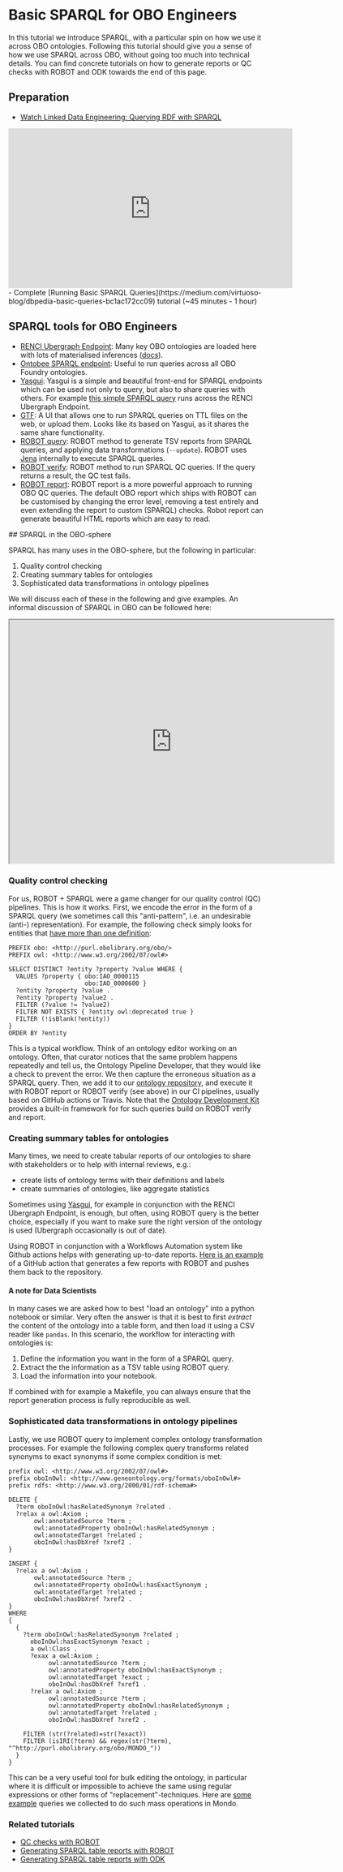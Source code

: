 # Basic SPARQL for OBO Engineers

In this tutorial we introduce SPARQL, with a particular spin on how we use it across OBO ontologies. Following this tutorial should give you a sense of how we use SPARQL across OBO, without going too much into technical details. You can find concrete tutorials on how to generate reports or QC checks with ROBOT and ODK towards the end of this page.

## Preparation

- [Watch Linked Data Engineering: Querying RDF with SPARQL](https://www.youtube.com/watch?v=eWgglavS_VE&list=PLoOmvuyo5UAfY6jb46jCpMoqb-dbVewxg&index=25&ab_channel=OpenHPITutorials)
<iframe width="560" height="315" src="https://www.youtube.com/embed/eWgglavS_VE" title="YouTube video player" frameborder="0" allow="accelerometer; autoplay; clipboard-write; encrypted-media; gyroscope; picture-in-picture" allowfullscreen></iframe>
- Complete [Running Basic SPARQL Queries](https://medium.com/virtuoso-blog/dbpedia-basic-queries-bc1ac172cc09) tutorial (~45 minutes - 1 hour)

## SPARQL tools for OBO Engineers

- [RENCI Ubergraph Endpoint](https://api.triplydb.com/s/PHnGm2l5t): Many key OBO ontologies are loaded here with lots of materialised inferences ([docs](https://github.com/INCATools/ubergraph/)).
- [Ontobee SPARQL endpoint](http://www.ontobee.org/sparql): Useful to run queries across all OBO Foundry ontologies.
- [Yasgui](https://yasgui.triply.cc/): Yasgui is a simple and beautiful front-end for SPARQL endpoints which can be used not only to query, but also to share queries with others. For example [this simple SPARQL query](https://api.triplydb.com/s/r36KJ3x-D) runs across the RENCI Ubergraph Endpoint.
- [GTF](https://sparql.gtf.fyi): A UI that allows one to run SPARQL queries on TTL files on the web, or upload them. Looks like its based on Yasgui, as it shares the same share functionality.
- [ROBOT query](http://robot.obolibrary.org/query): ROBOT method to generate TSV reports from SPARQL queries, and applying data transformations (`--update`). ROBOT uses [Jena](https://jena.apache.org/tutorials/sparql.html) internally to execute SPARQL queries.
- [ROBOT verify](http://robot.obolibrary.org/verify): ROBOT method to run SPARQL QC queries. If the query returns a result, the QC test fails.
- [ROBOT report](http://robot.obolibrary.org/report): ROBOT report is a more powerful approach to running OBO QC queries. The default OBO report which ships with ROBOT can be customised by changing the error level, removing a test entirely and even extending the report to custom (SPARQL) checks. Robot report can generate beautiful HTML reports which are easy to read.

## SPARQL in the OBO-sphere

SPARQL has many uses in the OBO-sphere, but the following in particular:

1. Quality control checking
2. Creating summary tables for ontologies
3. Sophisticated data transformations in ontology pipelines

We will discuss each of these in the following and give examples. An informal discussion of SPARQL in OBO can be followed here:

<iframe src="https://drive.google.com/file/d/1dueong-Du3WPPRvpYoHeFIau-_4F_6Hg/preview" width="640" height="480" allow="autoplay"></iframe>

### Quality control checking

For us, ROBOT + SPARQL were a game changer for our quality control (QC) pipelines. This is how it works. First, we encode the error in the form of a SPARQL query (we sometimes call this "anti-pattern", i.e. an undesirable (anti-) representation). For example, the following check simply looks for entities that [have more than one definition](http://robot.obolibrary.org/report_queries/multiple_definitions):

```
PREFIX obo: <http://purl.obolibrary.org/obo/>
PREFIX owl: <http://www.w3.org/2002/07/owl#>

SELECT DISTINCT ?entity ?property ?value WHERE {
  VALUES ?property { obo:IAO_0000115
                     obo:IAO_0000600 }
  ?entity ?property ?value .
  ?entity ?property ?value2 .
  FILTER (?value != ?value2)
  FILTER NOT EXISTS { ?entity owl:deprecated true }
  FILTER (!isBlank(?entity))
}
ORDER BY ?entity
```

This is a typical workflow. Think of an ontology editor working on an ontology. Often, that curator notices that the same problem happens repeatedly and tell us, the Ontology Pipeline Developer, that they would like a check to prevent the error. We then capture the erroneous situation as a SPARQL query. Then, we add it to our [ontology repository](https://github.com/monarch-initiative/mondo/tree/master/src/sparql/qc), and execute it with ROBOT report or ROBOT verify (see above) in our CI pipelines, usually based on GitHub actions or Travis. Note that the [Ontology Development Kit](https://github.com/INCATools/ontology-development-kit) provides a built-in framework for for such queries build on ROBOT verify and report. 

### Creating summary tables for ontologies

Many times, we need to create tabular reports of our ontologies to share with stakeholders or to help with internal reviews, e.g.:

- create lists of ontology terms with their definitions and labels
- create summaries of ontologies, like aggregate statistics

Sometimes using [Yasgui](https://yasgui.triply.cc/), for example in conjunction with the RENCI Ubergraph Endpoint, is enough, but often, using ROBOT query is the better choice, especially if you want to make sure the right version of the ontology is used (Ubergraph occasionally is out of date).

Using ROBOT in conjunction with a Workflows Automation system like Github actions helps with generating up-to-date reports. [Here is an example](https://github.com/monarch-initiative/mondo/blob/master/.github/workflows/diff.yaml) of a GitHub action that generates a few reports with ROBOT and pushes them back to the repository.

#### A note for Data Scientists

In many cases we are asked how to best "load an ontology" into a python notebook or similar. Very often the answer is that it is best to first _extract_ the content of the ontology into a table form, and then load it using a CSV reader like `pandas`. In this scenario, the workflow for interacting with ontologies is:

1. Define the information you want in the form of a SPARQL query.
1. Extract the the information as a TSV table using ROBOT query.
1. Load the information into your notebook.

If combined with for example a Makefile, you can always ensure that the report generation process is fully reproducible as well.

### Sophisticated data transformations in ontology pipelines

Lastly, we use ROBOT query to implement complex ontology transformation processes. For example the following complex query transforms related synonyms to exact synonyms if some complex condition is met:

```
prefix owl: <http://www.w3.org/2002/07/owl#>
prefix oboInOwl: <http://www.geneontology.org/formats/oboInOwl#>
prefix rdfs: <http://www.w3.org/2000/01/rdf-schema#>

DELETE {
  ?term oboInOwl:hasRelatedSynonym ?related .
  ?relax a owl:Axiom ;
       owl:annotatedSource ?term ;
       owl:annotatedProperty oboInOwl:hasRelatedSynonym ;
       owl:annotatedTarget ?related ;
       oboInOwl:hasDbXref ?xref2 .
}

INSERT {
  ?relax a owl:Axiom ;
       owl:annotatedSource ?term ;
       owl:annotatedProperty oboInOwl:hasExactSynonym ;
       owl:annotatedTarget ?related ;
       oboInOwl:hasDbXref ?xref2 .
}
WHERE 
{ 
  { 
    ?term oboInOwl:hasRelatedSynonym ?related ;
      oboInOwl:hasExactSynonym ?exact ;
      a owl:Class .
      ?exax a owl:Axiom ;
           owl:annotatedSource ?term ;
           owl:annotatedProperty oboInOwl:hasExactSynonym ;
           owl:annotatedTarget ?exact ;
           oboInOwl:hasDbXref ?xref1 .
      ?relax a owl:Axiom ;
           owl:annotatedSource ?term ;
           owl:annotatedProperty oboInOwl:hasRelatedSynonym ;
           owl:annotatedTarget ?related ;
           oboInOwl:hasDbXref ?xref2 .
    
    FILTER (str(?related)=str(?exact))
    FILTER (isIRI(?term) && regex(str(?term), "^http://purl.obolibrary.org/obo/MONDO_"))
  }
}
```

This can be a very useful tool for bulk editing the ontology, in particular where it is difficult or impossible to achieve the same using regular expressions or other forms of "replacement"-techniques. Here are [some example](https://github.com/monarch-initiative/mondo/tree/master/src/sparql/update) queries we collected to do such mass operations in Mondo.

### Related tutorials

- [QC checks with ROBOT](robot-tutorial-qc.md)
- [Generating SPARQL table reports with ROBOT](sparql-report-robot.md)
- [Generating SPARQL table reports with ODK](sparql-report-odk.md)
